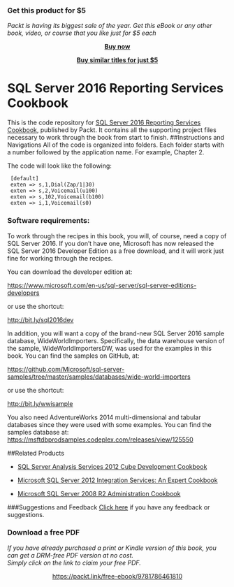 
### Get this product for $5

<i>Packt is having its biggest sale of the year. Get this eBook or any other book, video, or course that you like just for $5 each</i>


<b><p align='center'>[Buy now](https://packt.link/9781786461810)</p></b>


<b><p align='center'>[Buy similar titles for just $5](https://subscription.packtpub.com/search)</p></b>


# SQL Server 2016 Reporting Services Cookbook
This is the code repository for [SQL Server 2016 Reporting Services Cookbook](https://www.packtpub.com/big-data-and-business-intelligence/sql-server-2016-reporting-services-cookbook?utm_source=github&utm_medium=repository&utm_content=9781786461810), published by Packt. It contains all the supporting project files necessary to work through the book from start to finish.
##Instructions and Navigations
All of the code is organized into folders. Each folder starts with a number followed by the application name. For example, Chapter 2.


The code will look like the following:

     [default]
     exten => s,1,Dial(Zap/1|30)
     exten => s,2,Voicemail(u100)
     exten => s,102,Voicemail(b100)
     exten => i,1,Voicemail(s0)

### Software requirements: 
To work through the recipes in this book, you will, of course, need a copy of SQL Server 2016. If you don’t have one, Microsoft has now released the SQL Server 2016 Developer Edition as a free download, and it will work just fine for working through the recipes.

You can download the developer edition at:

https://www.microsoft.com/en-us/sql-server/sql-server-editions-developers

or use the shortcut:

http://bit.ly/sql2016dev

In addition, you will want a copy of the brand-new SQL Server 2016 sample database, WideWorldImporters. Specifically, the data warehouse version of the sample, WideWorldImportersDW, was used for the examples in this book. You can find the samples on GitHub, at:

https://github.com/Microsoft/sql-server-samples/tree/master/samples/databases/wide-world-importers

or use the shortcut:

http://bit.ly/wwisample

You also need AdventureWorks 2014 multi-dimensional and tabular databases since they were used with some examples. You can find the samples database at: https://msftdbprodsamples.codeplex.com/releases/view/125550

##Related Products
* [SQL Server Analysis Services 2012 Cube Development Cookbook](https://www.packtpub.com/big-data-and-business-intelligence/sql-server-analysis-services-2012-cube-development-cookbook?utm_source=github&utm_medium=repository&utm_content=9781849689809)

* [Microsoft SQL Server 2012 Integration Services: An Expert Cookbook](https://www.packtpub.com/networking-and-servers/microsoft-sql-server-2012-integration-services-expert-cookbook?utm_source=github&utm_medium=repository&utm_content=9781849685245)

* [Microsoft SQL Server 2008 R2 Administration Cookbook](https://www.packtpub.com/networking-and-servers/microsoft-sql-server-2008-r2-administration-cookbook?utm_source=github&utm_medium=repository&utm_content=9781849681445)

###Suggestions and Feedback
[Click here](https://docs.google.com/forms/d/e/1FAIpQLSe5qwunkGf6PUvzPirPDtuy1Du5Rlzew23UBp2S-P3wB-GcwQ/viewform) if you have any feedback or suggestions.
### Download a free PDF

 <i>If you have already purchased a print or Kindle version of this book, you can get a DRM-free PDF version at no cost.<br>Simply click on the link to claim your free PDF.</i>
<p align="center"> <a href="https://packt.link/free-ebook/9781786461810">https://packt.link/free-ebook/9781786461810 </a> </p>